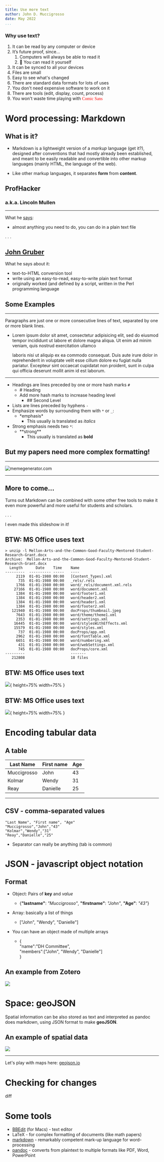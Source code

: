 ```yaml
---
title: Use more text
author: John D. Muccigrosso
date: May 2022
...
```


### Why use text?

1. It can be read by any computer or device
1. It’s future proof, since...
	1. Computers will always be able to read it
	1. 👀 You can read it yourself
1. It can be synced to all your devices
1. Files are small
1. Easy to see what's changed
1. There are standard data formats for lots of uses
1. You don't need expensive software to work on it
1. There are tools (edit, display, count, process)
1. You won't waste time playing with <span style="font-family:Comic Sans MS; size:larger; color:red">Comic Sans</span>

# Word processing: Markdown

## What is it?

- Markdown is a lightweight version of a *markup* language (get it?), designed after conventions that had mostly already been established, and meant to be easily readable and convertible into other markup languages (mainly HTML, the language of the web).

- Like other markup languages, it separates **form** from **content**.

## ProfHacker

### a.k.a. Lincoln Mullen

-----

What he [says](http://www.chronicle.com/blogs/profhacker/markdown-the-syntax-you-probably-already-know/35295):

- almost anything you need to do, you can do in a plain text file

. . .

## [John Gruber](http://daringfireball.net/projects/markdown/)

What he says about it:

- text-to-HTML conversion tool
- write using an easy-to-read, easy-to-write plain text format
- originally worked (and defined by a script, written in the Perl programming language

## Some Examples

-----

Paragraphs are just one or more consecutive lines of text, separated by one or more blank lines.


- Lorem ipsum dolor sit amet, consectetur adipisicing elit, sed do eiusmod tempor incididunt ut labore et dolore magna aliqua. Ut enim ad minim veniam, quis nostrud exercitation ullamco 
 
    laboris nisi ut aliquip ex ea commodo consequat. Duis aute irure dolor in reprehenderit in voluptate velit esse cillum dolore eu fugiat nulla pariatur. Excepteur sint occaecat cupidatat non proident, sunt in culpa qui officia deserunt mollit anim id est laborum.

-----

- Headings are lines preceded by one or more hash marks `#`
	- \# Heading
	- Add more hash marks to increase heading level
		- \#\# Second Level
- Lists are lines preceded by hyphens `-`
- Emphasize words by surrounding them with `*` or `_`:
	- \*emphasis\*
		- This usually is translated as *italics*
- Strong emphasis needs two `*`: 
	- \*\*strong\*\*
		- This usually is translated as **bold**


## But my papers need more complex formatting!

-----

![memegenerator.com](http://cdn.meme.am/instances2/500x/4003550.jpg)

-----

## More to come...

Turns out Markdown can be combined with some other free tools to make it even more powerful and more useful for students and scholars.  

. . .

I even made this slideshow in it!

## BTW: MS Office uses text

```
> unzip -l Mellon-Arts-and-the-Common-Good-Faculty-Mentored-Student-Research-Grant.docx
Archive:  Mellon-Arts-and-the-Common-Good-Faculty-Mentored-Student-Research-Grant.docx
  Length      Date    Time    Name
---------  ---------- -----   ----
     2119  01-01-1980 00:00   [Content_Types].xml
      735  01-01-1980 00:00   _rels/.rels
     1766  01-01-1980 00:00   word/_rels/document.xml.rels
    27166  01-01-1980 00:00   word/document.xml
     1384  01-01-1980 00:00   word/footer1.xml
     1384  01-01-1980 00:00   word/header2.xml
     1384  01-01-1980 00:00   word/header1.xml
     1384  01-01-1980 00:00   word/footer2.xml
   121940  01-01-1980 00:00   docProps/thumbnail.jpeg
     7643  01-01-1980 00:00   word/theme/theme1.xml
     2353  01-01-1980 00:00   word/settings.xml
    16445  01-01-1980 00:00   word/stylesWithEffects.xml
    15579  01-01-1980 00:00   word/styles.xml
      737  01-01-1980 00:00   docProps/app.xml
     2962  01-01-1980 00:00   word/fontTable.xml
     6651  01-01-1980 00:00   word/numbering.xml
      431  01-01-1980 00:00   word/webSettings.xml
      745  01-01-1980 00:00   docProps/core.xml
---------                     -------
   212808                     18 files
```

## BTW: MS Office uses text

![](images/word_xml.jpeg){ height=75% width=75% }

## BTW: MS Office uses text

![](images/word_xml_2.jpeg){ height=75% width=75% }

# Encoding tabular data

## A table

Last Name|First name|Age
---------|----------|----
Muccigrosso|John|43
Kolmar|Wendy|31
Reay|Danielle|25

-----

## CSV - comma-separated values

```
"Last Name", "First name", "Age"  
"Muccigrosso","John","43"  
"Kolmar","Wendy","31"  
"Reay","Danielle","25"  
```

- Separator can really be anything (tab is common)

# JSON - javascript object notation

## Format

- Object: Pairs of **key** and *value*
	- {**"lastname"**: *"Muccigrosso"*, **"firstname"**: *"John"*, **"Age"**: *"43"*}
- Array: basically a list of things

	- ["John", "Wendy", "Danielle"]
- You can have an object made of multiple arrays
	- {  
"name":"DH Committee",  
"members":["John", "Wendy", "Danielle"]  
}

## An example from Zotero

![](./images/json_csl.png)

# Space: geoJSON

Spatial information can be also stored as text and interpreted as pandoc does markdown, using JSON format to make **geoJSON**.

## An example of spatial data

![](./images/bbedit_json.jpeg)

-----

Let's play with maps here: [geojson.io](https://geojson.io/)

# Checking for changes

diff

# Some tools

- [BBEdit](https://bbedit.com/) (for Macs) -  text editor
- LaTeX - for complex formatting of documents (like math papers)
- [markdown](http://markdownguide.org) - remarkably competent mark-up language for word-processing
- [pandoc](https://pandoc.org) - converts from plaintext to multiple formats like PDF, Word, PowerPoint

